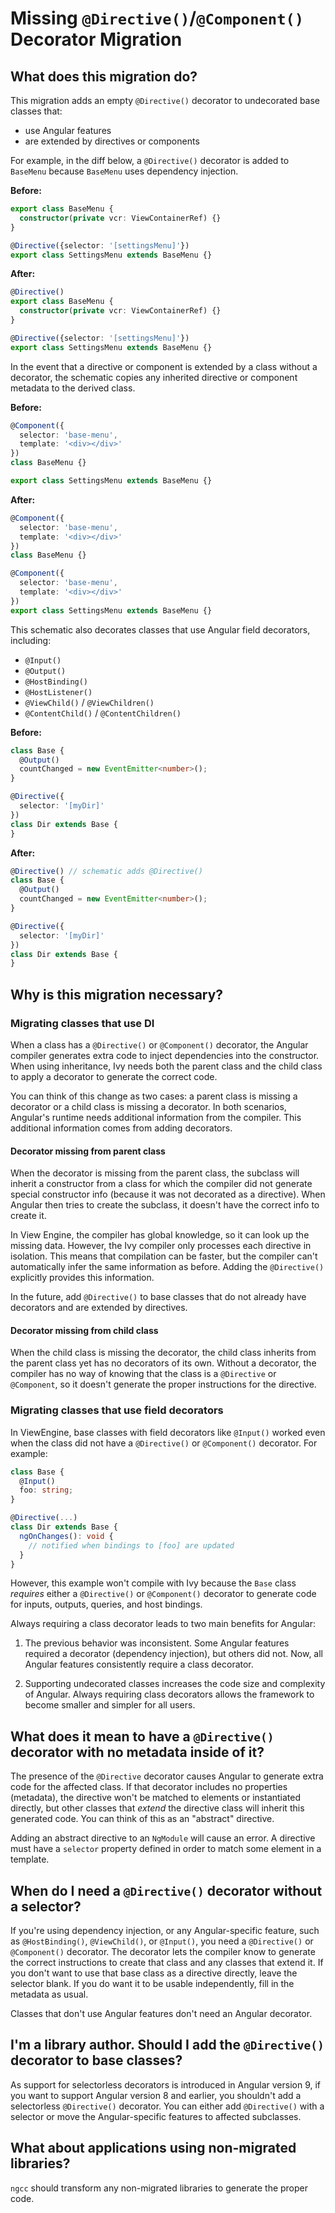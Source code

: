 # Missing `@Directive()`/`@Component()` Decorator Migration

## What does this migration do?

This migration adds an empty `@Directive()` decorator to undecorated
base classes that:

- use Angular features
- are extended by directives or components

For example, in the diff below, a `@Directive()` decorator is added to `BaseMenu` because `BaseMenu` uses dependency injection.


  **Before:**
  ```ts
  export class BaseMenu {
    constructor(private vcr: ViewContainerRef) {}
  }

  @Directive({selector: '[settingsMenu]'})
  export class SettingsMenu extends BaseMenu {}
  ```

  **After:**
  ```ts
  @Directive()
  export class BaseMenu {
    constructor(private vcr: ViewContainerRef) {}
  }

  @Directive({selector: '[settingsMenu]'})
  export class SettingsMenu extends BaseMenu {}
  ```

In the event that a directive or component is extended by a class without a decorator, the schematic copies any inherited directive or component metadata to the derived class.

**Before:**
```ts
@Component({
  selector: 'base-menu',
  template: '<div></div>'
})
class BaseMenu {}

export class SettingsMenu extends BaseMenu {}
```

**After:**
```ts
@Component({
  selector: 'base-menu',
  template: '<div></div>'
})
class BaseMenu {}

@Component({
  selector: 'base-menu',
  template: '<div></div>'
})
export class SettingsMenu extends BaseMenu {}
```

This schematic also decorates classes that use Angular field decorators, including:
- `@Input()`
- `@Output()`
- `@HostBinding()`
- `@HostListener()`
- `@ViewChild()` / `@ViewChildren()`
- `@ContentChild()` / `@ContentChildren()`


**Before:**
```ts
class Base {
  @Output()
  countChanged = new EventEmitter<number>();
}

@Directive({
  selector: '[myDir]'
})
class Dir extends Base {
}
```

**After:**
```ts
@Directive() // schematic adds @Directive()
class Base {
  @Output()
  countChanged = new EventEmitter<number>();
}

@Directive({
  selector: '[myDir]'
})
class Dir extends Base {
}
```


## Why is this migration necessary?

### Migrating classes that use DI

When a class has a `@Directive()` or `@Component()` decorator, the Angular compiler generates extra code to inject dependencies into the constructor.
When using inheritance, Ivy needs both the parent class and the child class to apply a decorator to generate the correct code.

You can think of this change as two cases: a parent class is missing a
decorator or a child class is missing a decorator.
In both scenarios, Angular's runtime needs additional information from the compiler.
This additional information comes from adding decorators.


#### Decorator missing from parent class

When the decorator is missing from the parent class, the subclass will inherit a constructor from a class for which the compiler did not generate special constructor info (because it was not decorated as a directive).
When Angular then tries to create the subclass, it doesn't have the correct info to create it.

In View Engine, the compiler has global knowledge, so it can look up the missing data.
However, the Ivy compiler only processes each directive in isolation.
This means that compilation can be faster, but the compiler can't automatically infer the same information as before.
Adding the `@Directive()` explicitly provides this information.

In the future, add `@Directive()` to base classes that do not already have decorators and are extended by directives.

#### Decorator missing from child class

When the child class is missing the decorator, the child class inherits from the parent class yet has no decorators of its own.
Without a decorator, the compiler has no way of knowing that the class is a `@Directive` or `@Component`, so it doesn't generate the proper instructions for the directive.

### Migrating classes that use field decorators

In ViewEngine, base classes with field decorators like `@Input()` worked even when the class did not have a `@Directive()` or `@Component()` decorator.
For example:

```ts
class Base {
  @Input()
  foo: string;
}

@Directive(...)
class Dir extends Base {
  ngOnChanges(): void {
    // notified when bindings to [foo] are updated
  }
}
```

However, this example won't compile with Ivy because the `Base` class _requires_ either a `@Directive()` or `@Component()` decorator to generate code for inputs, outputs, queries, and host bindings.

Always requiring a class decorator leads to two main benefits for Angular:

1. The previous behavior was inconsistent.
   Some Angular features required a decorator (dependency injection), but others did not.
   Now, all Angular features consistently require a class decorator.

1. Supporting undecorated classes increases the code size and complexity of Angular.
   Always requiring class decorators allows the framework to become smaller and simpler for all users.


## What does it mean to have a `@Directive()` decorator with no metadata inside of it?

The presence of the `@Directive` decorator causes Angular to generate extra code for the affected class.
If that decorator includes no properties (metadata), the directive won't be matched to elements or instantiated directly, but other classes that _extend_ the directive class will inherit this generated code.
You can think of this as an "abstract" directive.

Adding an abstract directive to an `NgModule` will cause an error.
A directive must have a `selector` property defined in order to match some element in a template.

## When do I need a `@Directive()` decorator without a selector?

If you're using dependency injection, or any Angular-specific feature, such as `@HostBinding()`, `@ViewChild()`, or `@Input()`, you need a `@Directive()` or `@Component()` decorator.
The decorator lets the compiler know to generate the correct instructions to create that class and any classes that extend it.
If you don't want to use that base class as a directive directly, leave the selector blank.
If you do want it to be usable independently, fill in the metadata as usual.

Classes that don't use Angular features don't need an Angular decorator.

## I'm a library author. Should I add the `@Directive()` decorator to base classes?

As support for selectorless decorators is introduced in Angular version 9, if you want to support Angular version 8 and earlier, you shouldn't add a selectorless `@Directive()` decorator.
You can either add `@Directive()` with a selector or move the Angular-specific features to affected subclasses.

## What about applications using non-migrated libraries?

`ngcc` should transform any non-migrated libraries to generate the proper code.
